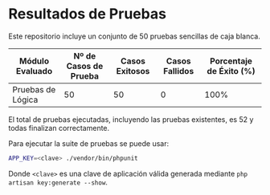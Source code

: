 # Resultados de Pruebas

Este repositorio incluye un conjunto de 50 pruebas sencillas de caja blanca.

| Módulo Evaluado | Nº de Casos de Prueba | Casos Exitosos | Casos Fallidos | Porcentaje de Éxito (%) |
|-----------------|----------------------|---------------|---------------|-------------------------|
| Pruebas de Lógica | 50                   | 50            | 0             | 100%                    |

El total de pruebas ejecutadas, incluyendo las pruebas existentes, es 52 y todas finalizan correctamente.

Para ejecutar la suite de pruebas se puede usar:

```bash
APP_KEY=<clave> ./vendor/bin/phpunit
```

Donde `<clave>` es una clave de aplicación válida generada mediante `php artisan key:generate --show`.
